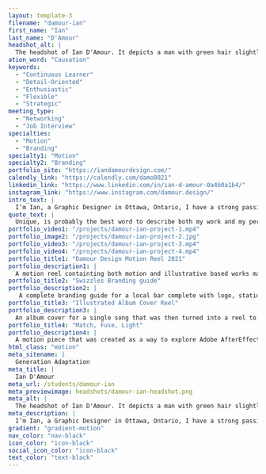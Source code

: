 ```yaml
---
layout: template-3
filename: "damour-ian" 
first_name: "Ian"
last_name: "D'Amour"
headshot_alt: |
  The headshot of Ian D'Amour. It depicts a man with green hair slightly smiling while facing the camera, partially kneeling with his hands on one knee. 
ation_word: "Causation"
keywords:
  - "Continuous Learner"
  - "Detail-Oriented"
  - "Enthusiastic"
  - "Flexible"
  - "Strategic"
meeting_type:
  - "Networking"
  - "Job Interview"
specialties:
  - "Motion"
  - "Branding"
specialty1: "Motion"
specialty2: "Branding"
portfolio_site: "https://iandamourdesign.com/"
calendly_link: "https://calendly.com/damo0021"
linkedin_link: "https://www.linkedin.com/in/ian-d-amour-0a4b0a1b4/"
instagram_link: "https://www.instagram.com/damour.design/"
intro_text: |
  I’m Ian, a Graphic Designer in Ottawa, Ontario, I have a strong passion for Motion Graphics, Typography, Branding, and Logo Design.
quote_text: |
  Unique, is probably the best word to describe both my work and my personality.
portfolio_video1: "/projects/damour-ian-project-1.mp4"
portfolio_image2: "/projects/damour-ian-project-2.jpg"
portfolio_video3: "/projects/damour-ian-project-3.mp4"
portfolio_video4: "/projects/damour-ian-project-4.mp4"
portfolio_title1: "Damour Design Motion Reel 2021"
portfolio_description1: |
  A motion reel containting both motion and illustrative based works made in 2021 and prior
portfolio_title2: "Swizzles Branding guide"
portfolio_description2: |
   A complete branding guide for a local bar complete with logo, stationary set, and branding guidelines. https://drive.google.com/file/d/1saUF1TR3W8G_aJOWQ5_f9rkJ9tRkPLpZ/view?usp=sharing
portfolio_title3: "Illustrated Album Cover Reel"
portfolio_description3: |
  An album cover for a single song that was then turned into a reel to repeate on platforms like spotify when the song is playing.
portfolio_title4: "Match, Fuse, Light"
portfolio_description4: |
  A motion piece that was created as a way to explore Adobe AfterEffects as well as challenge, and grow my abilities with this app.
html_class: "motion"
meta_sitename: |
  Generation Adaptation
meta_title: |
  Ian D'Amour
meta_url: /students/damour-ian
meta_previewimage: headshots/damour-ian-headshot.png
meta_alt: |
  The headshot of Ian D'Amour. It depicts a man with green hair slightly smiling while facing the camera, partially kneeling with his hands on one knee.
meta_description: |
  I’m Ian, a Graphic Designer in Ottawa, Ontario, I have a strong passion for Motion Graphics, Typography, Branding, and Logo Design.
gradient: "gradient-motion"
nav_color: "nav-black"
icon_color: "icon-black"
social_icon_color: "icon-black"
text_color: "text-black"
---
```


